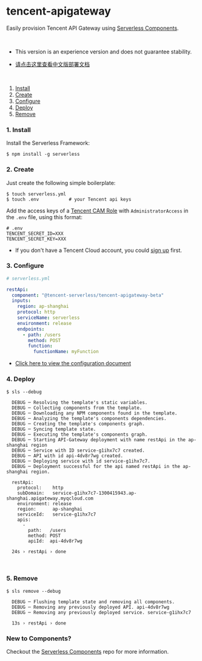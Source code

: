 # tencent-apigateway

Easily provision Tencent API Gateway using [Serverless Components](https://github.com/serverless/components).

&nbsp;

* This version is an experience version and does not guarantee stability.

* [请点击这里查看中文版部署文档](./README_CN.md)

&nbsp;

1. [Install](#1-install)
2. [Create](#2-create)
3. [Configure](#3-configure)
4. [Deploy](#4-deploy)
5. [Remove](#5-Remove)

### 1. Install

Install the Serverless Framework:
```shell
$ npm install -g serverless
```

### 2. Create

Just create the following simple boilerplate:

```shell
$ touch serverless.yml 
$ touch .env           # your Tencent api keys
```

Add the access keys of a [Tencent CAM Role](https://console.cloud.tencent.com/cam/capi) with `AdministratorAccess` in the `.env` file, using this format: 

```
# .env
TENCENT_SECRET_ID=XXX
TENCENT_SECRET_KEY=XXX
```
* If you don't have a Tencent Cloud account, you could [sign up](https://intl.cloud.tencent.com/register) first. 

### 3. Configure

```yml
# serverless.yml

restApi:
  component: "@tencent-serverless/tencent-apigateway-beta"
  inputs:
    region: ap-shanghai
    protocol: http
    serviceName: serverless
    environment: release
    endpoints:
      - path: /users
        method: POST
        function:
          functionName: myFunction
```

* [Click here to view the configuration document](https://github.com/serverless-tencent/tencent-apigateway/blob/master/docs/configure.md)


### 4. Deploy

```shell
$ sls --debug

  DEBUG ─ Resolving the template's static variables.
  DEBUG ─ Collecting components from the template.
  DEBUG ─ Downloading any NPM components found in the template.
  DEBUG ─ Analyzing the template's components dependencies.
  DEBUG ─ Creating the template's components graph.
  DEBUG ─ Syncing template state.
  DEBUG ─ Executing the template's components graph.
  DEBUG ─ Starting API-Gateway deployment with name restApi in the ap-shanghai region
  DEBUG ─ Service with ID service-g1ihx7c7 created.
  DEBUG ─ API with id api-4dv8r7wg created.
  DEBUG ─ Deploying service with id service-g1ihx7c7.
  DEBUG ─ Deployment successful for the api named restApi in the ap-shanghai region.

  restApi: 
    protocol:    http
    subDomain:   service-g1ihx7c7-1300415943.ap-shanghai.apigateway.myqcloud.com
    environment: release
    region:      ap-shanghai
    serviceId:   service-g1ihx7c7
    apis: 
      - 
        path:   /users
        method: POST
        apiId:  api-4dv8r7wg

  24s › restApi › done

```

&nbsp;

### 5. Remove
```text
$ sls remove --debug

  DEBUG ─ Flushing template state and removing all components.
  DEBUG ─ Removing any previously deployed API. api-4dv8r7wg
  DEBUG ─ Removing any previously deployed service. service-g1ihx7c7

  13s › restApi › done

```

### New to Components?

Checkout the [Serverless Components](https://github.com/serverless/components) repo for more information.
